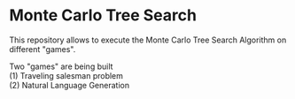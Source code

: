 # Monte Carlo Tree Search

This repository allows to execute the Monte Carlo Tree Search Algorithm on different "games".

Two "games" are being built <br>
(1) Traveling salesman problem  <br>
(2) Natural Language Generation
